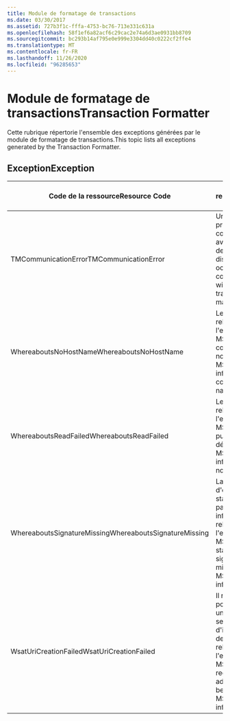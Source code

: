 ```yaml
---
title: Module de formatage de transactions
ms.date: 03/30/2017
ms.assetid: 727b3f1c-fffa-4753-bc76-713e331c631a
ms.openlocfilehash: 58f1ef6a82acf6c29cac2e74a6d3ae0931bb8709
ms.sourcegitcommit: bc293b14af795e0e999e3304dd40c0222cf2ffe4
ms.translationtype: MT
ms.contentlocale: fr-FR
ms.lasthandoff: 11/26/2020
ms.locfileid: "96285653"
---
```

# <a name="transaction-formatter"></a><span data-ttu-id="d93f6-102">Module de formatage de transactions</span><span class="sxs-lookup"><span data-stu-id="d93f6-102">Transaction Formatter</span></span>

<span data-ttu-id="d93f6-103">Cette rubrique répertorie l'ensemble des exceptions générées par le module de formatage de transactions.</span><span class="sxs-lookup"><span data-stu-id="d93f6-103">This topic lists all exceptions generated by the Transaction Formatter.</span></span>  
  
## <a name="exception"></a><span data-ttu-id="d93f6-104">Exception</span><span class="sxs-lookup"><span data-stu-id="d93f6-104">Exception</span></span>  
  
|<span data-ttu-id="d93f6-105">Code de la ressource</span><span class="sxs-lookup"><span data-stu-id="d93f6-105">Resource Code</span></span>|<span data-ttu-id="d93f6-106">Chaîne de la ressource</span><span class="sxs-lookup"><span data-stu-id="d93f6-106">Resource String</span></span>|  
|-------------------|---------------------|  
|<span data-ttu-id="d93f6-107">TMCommunicationError</span><span class="sxs-lookup"><span data-stu-id="d93f6-107">TMCommunicationError</span></span>|<span data-ttu-id="d93f6-108">Une erreur s’est produite pendant la communication avec le gestionnaire de transactions distribuées.</span><span class="sxs-lookup"><span data-stu-id="d93f6-108">An error occurred while communicating with the distributed transaction manager.</span></span>|  
|<span data-ttu-id="d93f6-109">WhereaboutsNoHostName</span><span class="sxs-lookup"><span data-stu-id="d93f6-109">WhereaboutsNoHostName</span></span>|<span data-ttu-id="d93f6-110">Les informations relatives à l'emplacement MSDTC ne contiennent pas de nom d'hôte.</span><span class="sxs-lookup"><span data-stu-id="d93f6-110">The MSDTC location information did not contain a host name.</span></span>|  
|<span data-ttu-id="d93f6-111">WhereaboutsReadFailed</span><span class="sxs-lookup"><span data-stu-id="d93f6-111">WhereaboutsReadFailed</span></span>|<span data-ttu-id="d93f6-112">Les informations relatives à l'emplacement MSDTC n'ont pas pu être désérialisées.</span><span class="sxs-lookup"><span data-stu-id="d93f6-112">The MSDTC location information could not be deserialized.</span></span>|  
|<span data-ttu-id="d93f6-113">WhereaboutsSignatureMissing</span><span class="sxs-lookup"><span data-stu-id="d93f6-113">WhereaboutsSignatureMissing</span></span>|<span data-ttu-id="d93f6-114">La signature d'emplacement standard ne figure pas dans les informations relatives à l'emplacement MSDTC.</span><span class="sxs-lookup"><span data-stu-id="d93f6-114">The standard location signature was missing from the MSDTC location information.</span></span>|  
|<span data-ttu-id="d93f6-115">WsatUriCreationFailed</span><span class="sxs-lookup"><span data-stu-id="d93f6-115">WsatUriCreationFailed</span></span>|<span data-ttu-id="d93f6-116">Il n'a pas été possible de créer une adresse de service d'inscription à partir des informations relatives à l'emplacement MSDTC.</span><span class="sxs-lookup"><span data-stu-id="d93f6-116">A registration service address could not be created from the MSDTC location information.</span></span>|
